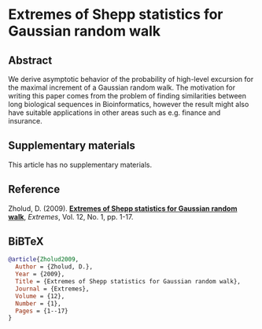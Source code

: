 # Extremes of Shepp statistics for Gaussian random walk

## Abstract
We derive asymptotic behavior of the probability of high-level excursion for the maximal increment of a Gaussian random walk. The motivation for writing this paper comes from the problem of finding similarities between long biological sequences in Bioinformatics, however the result might also have suitable applications in other areas such as e.g. finance and insurance.

## Supplementary materials
This article has no supplementary materials.

## Reference
Zholud, D. (2009). [**Extremes of Shepp statistics for Gaussian random walk**](http://www.zholud.com/articles/Extremes-of-Shepp-Statistics-for-Gaussian-Random-Walk.pdf), *Extremes*, Vol. 12, No. 1, pp. 1-17.


## BiBTeX

``` BiBTeX
@article{Zholud2009,
  Author = {Zholud, D.},
  Year = {2009},
  Title = {Extremes of Shepp statistics for Gaussian random walk},
  Journal = {Extremes},
  Volume = {12},
  Number = {1},
  Pages = {1--17}
}
``` 
